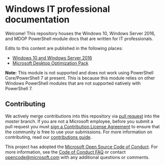 # Windows IT professional documentation

Welcome! This repository houses the Windows 10, Windows Server 2016, and MDOP PowerShell module docs that are written for IT professionals.

Edits to this content are published in the following places:

- [Windows 10 and Windows Server 2016](https://docs.microsoft.com/en-us/powershell/windows/get-started?view=win10-ps)
- [Microsoft Desktop Optimization Pack](https://docs.microsoft.com/en-us/powershell/mdop/get-started?view=win-mdop2-ps) 

**Note:**
This module is not supported and does not work using PowerShell Core/PowerShell 7 at present.
This is because this module relies on other Windows PowerShell modules that are not supported natively with PowerShell 7. 


## Contributing

We actively merge contributions into this repository via [pull request](https://help.github.com/articles/using-pull-requests/) into the *master* branch. 
If you are not a Microsoft employee, before you submit a pull request you must [sign a Contribution License Agreement](https://cla.microsoft.com/) to ensure that the community is free to use your submissions.
For more information on contributing, read our [contributions guide](CONTRIBUTING.md).


This project has adopted the [Microsoft Open Source Code of Conduct](https://opensource.microsoft.com/codeofconduct/). For more information, see the [Code of Conduct FAQ](https://opensource.microsoft.com/codeofconduct/faq/) or contact [opencode@microsoft.com](mailto:opencode@microsoft.com) with any additional questions or comments.
